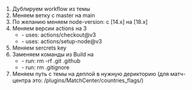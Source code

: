 1. Дублируем workflow из темы
2. Меняем ветку с master на main
3. По желанию меняем node-version: с [14.x] на [18.x]
4. Меняем версии actions на 3
   - \- uses: actions/checkout@v3
   - \- uses: actions/setup-node@v3
5. Меняем sercrets key
6. Заменяем команды из Build на
      - \- run: rm -rf .git .github
      - \- run: rm .gitignore
7. Меняем путь с темы на деплой в нужную дерикторию (для матч-центра это: /plugins/MatchCenter/countries_flags/)
